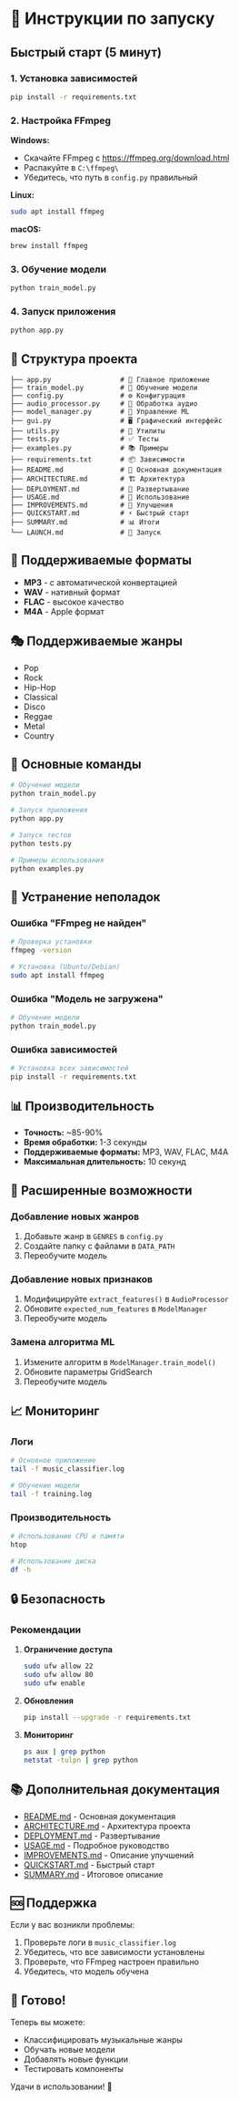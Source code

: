 # 🚀 Инструкции по запуску

## Быстрый старт (5 минут)

### 1. Установка зависимостей
```bash
pip install -r requirements.txt
```

### 2. Настройка FFmpeg
**Windows:**
- Скачайте FFmpeg с https://ffmpeg.org/download.html
- Распакуйте в `C:\ffmpeg\`
- Убедитесь, что путь в `config.py` правильный

**Linux:**
```bash
sudo apt install ffmpeg
```

**macOS:**
```bash
brew install ffmpeg
```

### 3. Обучение модели
```bash
python train_model.py
```

### 4. Запуск приложения
```bash
python app.py
```

## 📁 Структура проекта

```
├── app.py                 # 🎯 Главное приложение
├── train_model.py         # 🧠 Обучение модели
├── config.py              # ⚙️ Конфигурация
├── audio_processor.py     # 🎵 Обработка аудио
├── model_manager.py       # 🤖 Управление ML
├── gui.py                 # 🖥️ Графический интерфейс
├── utils.py               # 🔧 Утилиты
├── tests.py               # ✅ Тесты
├── examples.py            # 📚 Примеры
├── requirements.txt       # 📦 Зависимости
├── README.md              # 📖 Основная документация
├── ARCHITECTURE.md        # 🏗️ Архитектура
├── DEPLOYMENT.md          # 🚀 Развертывание
├── USAGE.md               # 📖 Использование
├── IMPROVEMENTS.md        # 🔧 Улучшения
├── QUICKSTART.md          # ⚡ Быстрый старт
├── SUMMARY.md             # 📊 Итоги
└── LAUNCH.md              # 🚀 Запуск
```

## 🎵 Поддерживаемые форматы

- **MP3** - с автоматической конвертацией
- **WAV** - нативный формат
- **FLAC** - высокое качество
- **M4A** - Apple формат

## 🎭 Поддерживаемые жанры

- Pop
- Rock
- Hip-Hop
- Classical
- Disco
- Reggae
- Metal
- Country

## 🔧 Основные команды

```bash
# Обучение модели
python train_model.py

# Запуск приложения
python app.py

# Запуск тестов
python tests.py

# Примеры использования
python examples.py
```

## 🐛 Устранение неполадок

### Ошибка "FFmpeg не найден"
```bash
# Проверка установки
ffmpeg -version

# Установка (Ubuntu/Debian)
sudo apt install ffmpeg
```

### Ошибка "Модель не загружена"
```bash
# Обучение модели
python train_model.py
```

### Ошибка зависимостей
```bash
# Установка всех зависимостей
pip install -r requirements.txt
```

## 📊 Производительность

- **Точность:** ~85-90%
- **Время обработки:** 1-3 секунды
- **Поддерживаемые форматы:** MP3, WAV, FLAC, M4A
- **Максимальная длительность:** 10 секунд

## 🚀 Расширенные возможности

### Добавление новых жанров

1. Добавьте жанр в `GENRES` в `config.py`
2. Создайте папку с файлами в `DATA_PATH`
3. Переобучите модель

### Добавление новых признаков

1. Модифицируйте `extract_features()` в `AudioProcessor`
2. Обновите `expected_num_features` в `ModelManager`
3. Переобучите модель

### Замена алгоритма ML

1. Измените алгоритм в `ModelManager.train_model()`
2. Обновите параметры GridSearch
3. Переобучите модель

## 📈 Мониторинг

### Логи

```bash
# Основное приложение
tail -f music_classifier.log

# Обучение модели
tail -f training.log
```

### Производительность

```bash
# Использование CPU и памяти
htop

# Использование диска
df -h
```

## 🔒 Безопасность

### Рекомендации

1. **Ограничение доступа**
   ```bash
   sudo ufw allow 22
   sudo ufw allow 80
   sudo ufw enable
   ```

2. **Обновления**
   ```bash
   pip install --upgrade -r requirements.txt
   ```

3. **Мониторинг**
   ```bash
   ps aux | grep python
   netstat -tulpn | grep python
   ```

## 📚 Дополнительная документация

- [README.md](README.md) - Основная документация
- [ARCHITECTURE.md](ARCHITECTURE.md) - Архитектура проекта
- [DEPLOYMENT.md](DEPLOYMENT.md) - Развертывание
- [USAGE.md](USAGE.md) - Подробное руководство
- [IMPROVEMENTS.md](IMPROVEMENTS.md) - Описание улучшений
- [QUICKSTART.md](QUICKSTART.md) - Быстрый старт
- [SUMMARY.md](SUMMARY.md) - Итоговое описание

## 🆘 Поддержка

Если у вас возникли проблемы:

1. Проверьте логи в `music_classifier.log`
2. Убедитесь, что все зависимости установлены
3. Проверьте, что FFmpeg настроен правильно
4. Убедитесь, что модель обучена

## 🎉 Готово!

Теперь вы можете:
- Классифицировать музыкальные жанры
- Обучать новые модели
- Добавлять новые функции
- Тестировать компоненты

Удачи в использовании! 🎵
